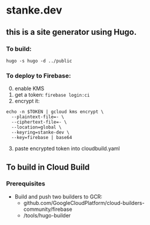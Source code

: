 # stanke.dev

## this is a site generator using Hugo. 

### To build:
```
hugo -s hugo -d ../public
```

### To deploy to Firebase:

0. enable KMS
1. get a token: `firebase login:ci`
2. encrypt it:
```
echo -n $TOKEN | gcloud kms encrypt \
  --plaintext-file=- \
  --ciphertext-file=- \
  --location=global \
  --keyring=stanke-dev \
  --key=firebase | base64
```
3. paste encrypted token into cloudbuild.yaml

## To build in Cloud Build
### Prerequisites
* Build and push two builders to GCR:
  * github.com/GoogleCloudPlatform/cloud-builders-community/firebase
  * /tools/hugo-builder